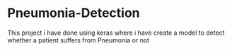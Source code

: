 # Pneumonia-Detection

This project i have done using keras where i have create a model to detect whether a patient suffers from Pneumonia or not
